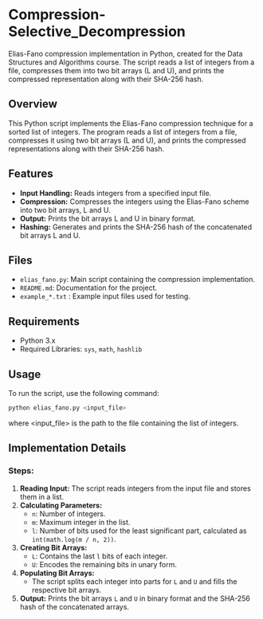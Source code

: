 # Compression-Selective_Decompression
Elias-Fano compression implementation in Python, created for the Data Structures and Algorithms course. The script reads a list of integers from a file, compresses them into two bit arrays (L and U), and prints the compressed representation along with their SHA-256 hash.

## Overview
This Python script implements the Elias-Fano compression technique for a sorted list of integers. The program reads a list of integers from a file, compresses it using two bit arrays (L and U), and prints the compressed representations along with their SHA-256 hash.

## Features
- **Input Handling:** Reads integers from a specified input file.
- **Compression:** Compresses the integers using the Elias-Fano scheme into two bit arrays, L and U.
- **Output:** Prints the bit arrays L and U in binary format.
- **Hashing:** Generates and prints the SHA-256 hash of the concatenated bit arrays L and U.

## Files
- `elias_fano.py`: Main script containing the compression implementation.
- `README.md`: Documentation for the project.
- `example_*.txt` : Example input files used for testing.

## Requirements
- Python 3.x
- Required Libraries: `sys`, `math`, `hashlib`

## Usage
To run the script, use the following command:
```sh
python elias_fano.py <input_file>
```
where <input_file> is the path to the file containing the list of integers.

## Implementation Details

### Steps:

1. **Reading Input:** The script reads integers from the input file and stores them in a list.
2. **Calculating Parameters:**
    - `n`: Number of integers.
    - `m`: Maximum integer in the list.
    - `l`: Number of bits used for the least significant part, calculated as `int(math.log(m / n, 2))`.
3. **Creating Bit Arrays:**
    - `L`: Contains the last `l` bits of each integer.
    - `U`: Encodes the remaining bits in unary form.
4. **Populating Bit Arrays:**
    - The script splits each integer into parts for `L` and `U` and fills the respective bit arrays.
5. **Output:** Prints the bit arrays `L` and `U` in binary format and the SHA-256 hash of the concatenated arrays.
